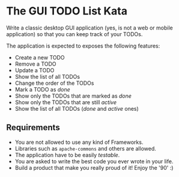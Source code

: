 # The GUI TODO List Kata

Write a classic desktop GUI application (yes, is not a web or mobile application) so that you can keep track of your TODOs.

The application is expected to exposes the following features:

- Create a new TODO
- Remove a TODO
- Update a TODO
- Show the list of all TODOs
- Change the order of the TODOs
- Mark a TODO as _done_
- Show only the TODOs that are marked as _done_
- Show only the TODOs that are still _active_
- Show the list of all TODOs (_done_ and _active_ ones)

## Requirements

- You are not allowed to use any kind of Frameworks.
- Libraries such as `apache-commons` and others are allowed.
- The application have to be easily _testable_.
- You are asked to write the best code you ever wrote in your life.
- Build a product that make you really proud of it! Enjoy the '90' :)

